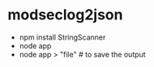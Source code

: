 # modseclog2json

- npm install StringScanner
- node app
- node app > "file" # to save the output


